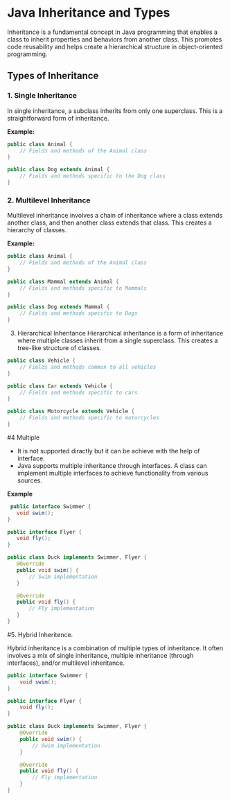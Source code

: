 # Java Inheritance and Types

Inheritance is a fundamental concept in Java programming that enables a class to inherit properties and behaviors from another class. This promotes code reusability and helps create a hierarchical structure in object-oriented programming.

## Types of Inheritance

### 1. Single Inheritance

In single inheritance, a subclass inherits from only one superclass. This is a straightforward form of inheritance.

**Example:**
```java
public class Animal {
    // Fields and methods of the Animal class
}

public class Dog extends Animal {
    // Fields and methods specific to the Dog class
}
```
### 2. Multilevel Inheritance

Multilevel inheritance involves a chain of inheritance where a class extends another class, and then another class extends that class. This creates a hierarchy of classes.

 **Example:**
```java
public class Animal {
    // Fields and methods of the Animal class
}

public class Mammal extends Animal {
    // Fields and methods specific to Mammals
}

public class Dog extends Mammal {
    // Fields and methods specific to Dogs
}
```
3. Hierarchical Inheritance
Hierarchical inheritance is a form of inheritance where multiple classes inherit from a single superclass. This creates a tree-like structure of classes.

```java
public class Vehicle {
    // Fields and methods common to all vehicles
}

public class Car extends Vehicle {
    // Fields and methods specific to cars
}

public class Motorcycle extends Vehicle {
    // Fields and methods specific to motorcycles
}
```
#4 Multiple
- It is not supported diractly but it can be achieve with the help of interface.
- Java supports multiple inheritance through interfaces. A class can implement multiple interfaces to achieve functionality from various sources.


**Example**
 ```java
  public interface Swimmer {
    void swim();
}

public interface Flyer {
    void fly();
}

public class Duck implements Swimmer, Flyer {
    @Override
    public void swim() {
        // Swim implementation
    }

    @Override
    public void fly() {
        // Fly implementation
    }
}
```

#5. Hybrid Inheritence.

Hybrid inheritance is a combination of multiple types of inheritance. It often involves a mix of single inheritance, multiple inheritance (through interfaces), and/or multilevel inheritance.

```java
public interface Swimmer {
    void swim();
}

public interface Flyer {
    void fly();
}

public class Duck implements Swimmer, Flyer {
    @Override
    public void swim() {
        // Swim implementation
    }

    @Override
    public void fly() {
        // Fly implementation
    }
}
```
